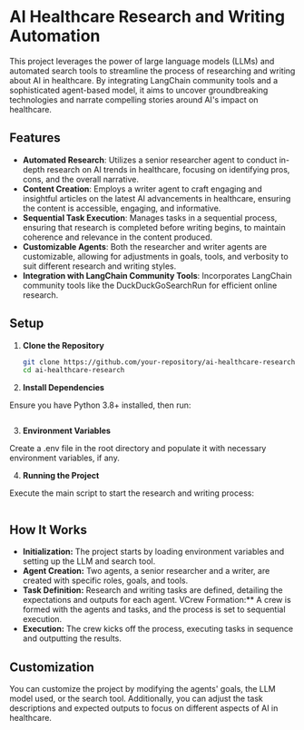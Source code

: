 # AI Healthcare Research and Writing Automation

This project leverages the power of large language models (LLMs) and automated search tools to streamline the process of researching and writing about AI in healthcare. By integrating LangChain community tools and a sophisticated agent-based model, it aims to uncover groundbreaking technologies and narrate compelling stories around AI's impact on healthcare.

## Features

- **Automated Research**: Utilizes a senior researcher agent to conduct in-depth research on AI trends in healthcare, focusing on identifying pros, cons, and the overall narrative.
- **Content Creation**: Employs a writer agent to craft engaging and insightful articles on the latest AI advancements in healthcare, ensuring the content is accessible, engaging, and informative.
- **Sequential Task Execution**: Manages tasks in a sequential process, ensuring that research is completed before writing begins, to maintain coherence and relevance in the content produced.
- **Customizable Agents**: Both the researcher and writer agents are customizable, allowing for adjustments in goals, tools, and verbosity to suit different research and writing styles.
- **Integration with LangChain Community Tools**: Incorporates LangChain community tools like the DuckDuckGoSearchRun for efficient online research.

## Setup

1. **Clone the Repository**

   ```bash
   git clone https://github.com/your-repository/ai-healthcare-research.git
   cd ai-healthcare-research
   ```

2. **Install Dependencies**

Ensure you have Python 3.8+ installed, then run:

```pip install -r requirements.txt
```

3. **Environment Variables**

Create a .env file in the root directory and populate it with necessary environment variables, if any.

4. **Running the Project**

Execute the main script to start the research and writing process:

```python main.py
```

## How It Works

- **Initialization:** The project starts by loading environment variables and setting up the LLM and search tool.
- **Agent Creation:** Two agents, a senior researcher and a writer, are created with specific roles, goals, and tools.
- **Task Definition:** Research and writing tasks are defined, detailing the expectations and outputs for each agent.
  VCrew Formation:\*\* A crew is formed with the agents and tasks, and the process is set to sequential execution.
- **Execution:** The crew kicks off the process, executing tasks in sequence and outputting the results.

## Customization

You can customize the project by modifying the agents' goals, the LLM model used, or the search tool. Additionally, you can adjust the task descriptions and expected outputs to focus on different aspects of AI in healthcare.
